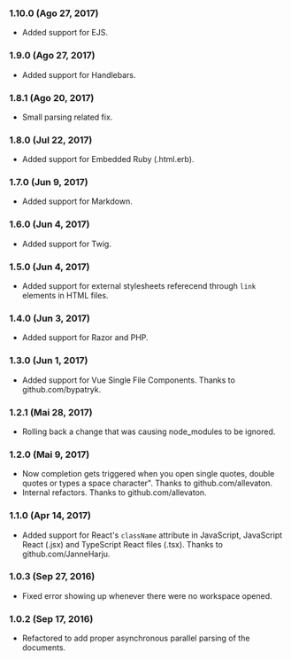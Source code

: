 ### 1.10.0 (Ago 27, 2017)
* Added support for EJS.


### 1.9.0 (Ago 27, 2017)
* Added support for Handlebars.

### 1.8.1 (Ago 20, 2017)
* Small parsing related fix.

### 1.8.0 (Jul 22, 2017)
* Added support for Embedded Ruby (.html.erb).

### 1.7.0 (Jun 9, 2017)
* Added support for Markdown.

### 1.6.0 (Jun 4, 2017)
* Added support for Twig.

### 1.5.0 (Jun 4, 2017)
* Added support for external stylesheets referecend through `link` elements in HTML files.

### 1.4.0 (Jun 3, 2017)
* Added support for Razor and PHP.

### 1.3.0 (Jun 1, 2017)
* Added support for Vue Single File Components. Thanks to github.com/bypatryk.

### 1.2.1 (Mai 28, 2017)
* Rolling back a change that was causing node_modules to be ignored.

### 1.2.0 (Mai 9, 2017)
* Now completion gets triggered when you open single quotes, double quotes or types a space character". Thanks to github.com/allevaton.
* Internal refactors. Thanks to github.com/allevaton.

### 1.1.0 (Apr 14, 2017)
* Added support for React's `className` attribute in JavaScript, JavaScript React (.jsx) and TypeScript React files (.tsx). Thanks to github.com/JanneHarju.

### 1.0.3 (Sep 27, 2016)
* Fixed error showing up whenever there were no workspace opened.

### 1.0.2 (Sep 17, 2016)
* Refactored to add proper asynchronous parallel parsing of the documents.

